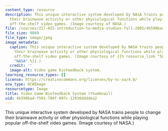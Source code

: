 ```yaml
---
content_type: resource
description: This unique interactive system developed by NASA trains people to change
  their brainwave activity or other physiological functions while playing popular
  off-the-shelf video games. (Image courtesy of NASA.)
file: /courses/21l-015-introduction-to-media-studies-fall-2005/4b598badf591709f997c12930ddddea2_21l-015f05-th.jpg
file_size: 9049
file_type: image/jpeg
image_metadata:
  caption: This unique interactive system developed by NASA trains people to change
    their brainwave activity or other physiological functions while playing popular
    off-the-shelf video games. (Image courtesy of {{% resource_link "581e17a4-74c2-48a9-baa1-e2feea0da791"
    "NASA" %}}.)
  credit: ''
  image-alt: Video game biofeedback system.
learning_resource_types: []
license: https://creativecommons.org/licenses/by-nc-sa/4.0/
ocw_type: OCWImage
resourcetype: Image
title: Video Game Biofeedback System (thumbnail)
uid: 4b598bad-f591-709f-997c-12930ddddea2
---
```

This unique interactive system developed by NASA trains people to change their brainwave activity or other physiological functions while playing popular off-the-shelf video games. (Image courtesy of NASA.)